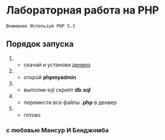 # Лабораторная работа на PHP


`Внимание Используй PHP 5.3`
## Порядок запуска
1.  - скачай и установи [денвер](http://www.denwer.ru/ "denwer")
2.  -  открой **phpmyadmin**
3.  - выполни sql скрипт **db.sql**
4.  - перемести все файлы **.php** в денвер
5.  - готово



### с любовью Мансур И Бенджомба
